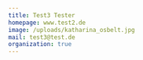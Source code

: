 ```yaml
---
title: Test3 Tester
homepage: www.test2.de
image: /uploads/katharina_osbelt.jpg
mail: test3@test.de
organization: true
---
```


